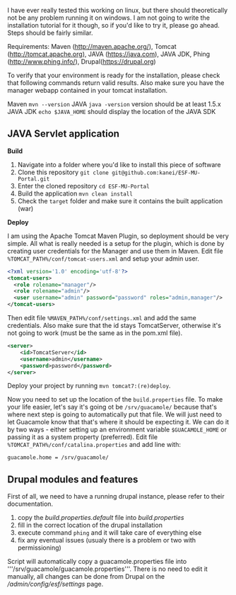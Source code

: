 I have ever really tested this working on linux, but there should theoretically not be any problem running it on windows. 
I am not going to write the installation tutorial for it though, so if you'd like to try it, please go ahead. Steps 
should be fairly similar.

Requirements: Maven (http://maven.apache.org/), Tomcat (http://tomcat.apache.org), JAVA (https://java.com), JAVA JDK, 
Phing (http://www.phing.info/), Drupal(https://drupal.org)

To verify that your environment is ready for the installation, please check that following commands return valid results.
Also make sure you have the manager webapp contained in your tomcat installation.

Maven ```mvn --version``` 
JAVA ```java -version``` version should be at least 1.5.x
JAVA JDK ```echo $JAVA_HOME``` should display the location of the JAVA SDK

JAVA Servlet application
------------------------

**Build**

1. Navigate into a folder where you'd like to install this piece of software
2. Clone this repository ```git clone git@github.com:kanei/ESF-MU-Portal.git```
3. Enter the cloned repository ```cd ESF-MU-Portal```
4. Build the application ```mvn clean install```
5. Check the ```target``` folder and make sure it contains the built application (war)

**Deploy**

I am using the Apache Tomcat Maven Plugin, so deployment should be very simple. All what is really needed is a setup
for the plugin, which is done by creating user credentials for the Manager and use them in Maven. 
Edit file ```%TOMCAT_PATH%/conf/tomcat-users.xml``` and setup your admin user.

```xml 
<?xml version='1.0' encoding='utf-8'?>
<tomcat-users>
  <role rolename="manager"/>
  <role rolename="admin"/>
  <user username="admin" password="password" roles="admin,manager"/>
</tomcat-users>
```

Then edit file ```%MAVEN_PATH%/conf/settings.xml``` and add the same credentials. Also make sure that the id stays 
TomcatServer, otherwise it's not going to work (must be the same as in the pom.xml file).

```xml
<server>
	<id>TomcatServer</id>
	<username>admin</username>
	<password>password</password>
</server>
```

Deploy your project by running ```mvn tomcat7:(re)deploy```. 

Now you need to set up the
location of the `build.properties` file. To make your life easier, let's say it's going ot be ```/srv/guacamole/```
because that's where next step is going to automatically put that file. We will just need to let Guacamole
know that that's where it should be expecting it. We can do it by two ways - either setting up an environment
variable ```$GUACAMOLE_HOME``` or passing it as a system property (preferred). Edit file 
```%TOMCAT_PATH%/conf/catalina.properties``` and add line with:

``` 
guacamole.home = /srv/guacamole/
```


Drupal modules and features
---------------------------

First of all, we need to have a running drupal instance, please refer to their documentation. 

1. copy the *build.properties.default* file into *build.properties* 
2. fill in the correct location of the drupal installation
3. execute command ```phing``` and it will take care of everything else
4. fix any eventual issues (usualy there is a problem or two with permissioning)
 
Script will automatically copy a guacamole.properties file into '''/srv/guacamole/guacamole.properties'''. 
There is no need to edit it manually, all changes can be done from Drupal on the */admin/config/esf/settings*
page. 

